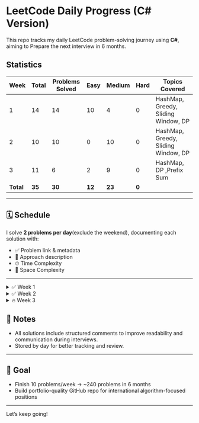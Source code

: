 # LeetCode Daily Progress (C# Version)

This repo tracks my daily LeetCode problem-solving journey using **C#**, aiming to Prepare the next interview in 6 months.

## Statistics

| Week  | Total | Problems Solved | Easy | Medium | Hard | Topics Covered                        |
|------|------|-----------------|------|--------|------|----------------------------------------|
| 1    | 14    | 14               | 10    | 4      | 0    | HashMap, Greedy, Sliding Window, DP |
| 2    | 10    | 10               | 0    | 10      | 0    | HashMap, Greedy, Sliding Window, DP               |
| 3    | 11   | 6                 | 2    | 9      | 0    | HashMap, DP ,Prefix Sum              |
| **Total** | **35** | **30**     | **12** | **23**  | **0** |                                        |

---

## 🗓 Schedule
I solve **2 problems per day**(exclude the weekend),  documenting each solution with:
- ✅ Problem link & metadata
- 🧠 Approach description
- ⏱ Time Complexity
- 🧠 Space Complexity

---
<details>
  <summary>✅ Week 1</summary>

  <details>
    <summary>✅ Day 1 (6/6)</summary>

  - [x] [1. Two Sum](https://leetcode.com/problems/two-sum/) — Easy — Array / ashMap
  - [x] [121. Best Time to Buy and Sell Stock](https://leetcode.com/problems/est-time-to-buy-and-sell-stock/) — Easy — Array / Greedy
  - [x] [242. Valid Anagram](https://leetcode.com/problems/valid-anagram/) — asy — Array / Hash Table
  - [x] [217. Contains Duplicate](https://leetcode.com/problems/ontains-duplicate/) — Easy — Array / HashSet
  - [x] [3. Longest Substring Without Repeating Characters](https://leetcode.om/problems/longest-substring-without-repeating-characters/) — Medium — tring / Sliding Window
  - [x] [53. Maximum Subarray](https://leetcode.com/problems/aximum-subarray/) — Easy — Array / Dynamic Programming
  </details>

  <details>
    <summary>✅ Day 2 (2/2)</summary>

    - [x] [350. Intersection of Two Arrays II](https://leetcode.com/problems/intersection-of-two-arrays-ii/) — Easy — Array / Hash Table
    - [x] [125. Valid Palindrome](https://leetcode.com/problems/valid-palindrome/) — Easy — String / Two Pointers
  </details>

  <details>
    <summary>✅ Day 3 (2/2)</summary>

    - [x] [139. Word Break](https://leetcode.com/problems/word-break/) — Medium — String / Dynamic Programming
    - [x] [169. Majority Element](https://leetcode.com/problems/majority-element) — Easy — Array / Sorting
  </details>

  <details>
    <summary>✅ Day 4 (2/2)</summary>

    - [x] [704. Binary Search](https://leetcode.com/problems/binary-search/) — Easy — Array / Binary Search
    - [x] [198. House Robber](https://leetcode.com/problems/house-robber/) — Medium — Dynamic Programming
  </details>

  <details>
    <summary>✅ Day 5 (2/2)</summary>

    - [x] [122. Best Time to Buy and Sell Stock II](https://leetcode.com/problems/best-time-to-buy-and-sell-stock-ii/) — Medium — Array / Greedy
    - [x] [300. Longest Increasing Subsequence](https://leetcode.com/problems/longest-increasing-subsequence/) — Medium — Dynamic Programming
  </details>

 

</details>

<details>
  <summary>✅ Week 2</summary>

 <details>
    <summary>✅ Day 6 (2/2)</summary>

  - [x] [62. Unique Paths](https://leetcode.com/problems/unique-paths/) — edium — Dynamic Programming / Array
  - [x] [55. Jump Game](https://leetcode.com/problems/jump-game/) — Medium — rray / Greedy / DP
  </details>

  <details>
    <summary>✅ Day 7 (2/2)</summary>

  - [x] [64. Minimum Path Sum](https://leetcode.com/problems/minimum-path-sum/) — Medium — Dynamic Programming / Array / Matrix
  - [x] [416. Partition Equal Subset Sum](https://leetcode.com/problems/partition-equal-subset-sum/) — Medium — Dynamic Programming / Array
  </details>

  <details>
    <summary>✅ Day 8 (2/2)</summary>

    - [x] [209. Minimum Size Subarray Sum](https://leetcode.com/problems/minimum-size-subarray-sum/) — Medium — Array / Sliding Window
    - [x] [213. House Robber II](https://leetcode.com/problems/house-robber-ii/) — Medium — Dynamic Programming
  </details>

  <details>
    <summary>✅ Day 9 (2/2)</summary>

  - [x] [287. Find the Duplicate Number](https://leetcode.com/problems/ind-the-duplicate-number/) — Medium — Array / Two Pointers / Binary Search
  - [x] [152. Maximum Product Subarray](https://leetcode.com/problems/maximum-product-subarray/) — Medium — Array / Dynamic Programming
  </details>

  <details>
    <summary>✅ Day 10 (2/2)</summary>

  - [x] [238. Product of Array Except Self](https://leetcode.com/problems/roduct-of-array-except-self/) — Medium — Array
  - [x] [714. Best Time to Buy and Sell Stock with Transaction Fee](https://eetcode.com/problems/est-time-to-buy-and-sell-stock-with-transaction-fee/) — Medium — Dynamic rogramming
  </details>
</details>


<details>
  <summary>🔥 Week 3</summary>
  <details>
    <summary>✅ Day 11 (3/3)</summary>

  - [x] [560. Subarray Sum Equals K](https://leetcode.com/problems/ubarray-sum-equals-k/) — Medium —Prefix Sum
  - [x] [263. Ugly Number](https://leetcode.com/problems/ugly-number/) — Easy — Math
  - [x] [264. Ugly Number II](https://leetcode.com/problems/ugly-number-ii/) — Medium — Dynamic Programming
  </details>

<details> <summary>✅ Day 12 (2/2)</summary>

- [x] [70. Climbing Stairs](https://leetcode.com/problems/climbing-stairs/description/) — Easy — Dynamic Programming 
- [x] [974. Subarray Sums Divisible by K](https://leetcode.com/problems/subarray-sums-divisible-by-k/description/) — Medium — Prefix Sum / HashMap
</details>

<details> <summary>✅ Day 13 (2/2)</summary>

- [x] [279. Perfect Squares](https://leetcode.com/problems/perfect-squares/description/) — Medium — Dynamic Programming 
- [ ] [523. Continuous Subarray Sum](https://leetcode.com/problems/continuous-subarray-sum/description/) — Medium — Prefix Sum / HashMap
</details>


<details> <summary>🔥 Day 14 (1/2)</summary>

- [ ] [368. Largest Divisible Subset](https://leetcode.com/problems/largest-divisible-subset/description/) — Medium — Dynamic Programming 
- [ ] [930. Binary Subarrays With Sum](https://leetcode.com/problems/binary-subarrays-with-sum/description/) — Medium — Prefix Sum / HashMap
</details>

</details>

## 📌 Notes
- All solutions include structured comments to improve readability and communication during interviews.
- Stored by day for better tracking and review.

---

## 🎯 Goal
- Finish 10 problems/week → ~240 problems in 6 months
- Build portfolio-quality GitHub repo for international algorithm-focused positions
---

Let’s keep going!
